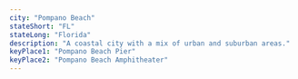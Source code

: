 ```yaml
---
city: "Pompano Beach"
stateShort: "FL"
stateLong: "Florida"
description: "A coastal city with a mix of urban and suburban areas."
keyPlace1: "Pompano Beach Pier"
keyPlace2: "Pompano Beach Amphitheater"
---
```


